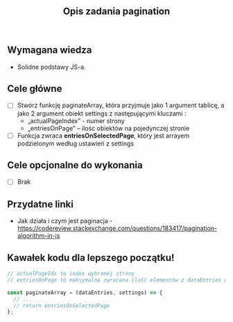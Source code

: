 <h2 align="center">Opis zadania pagination </h2>

<br>

## Wymagana wiedza

- Solidne podstawy JS-a.

## Cele główne

- [ ] Stwórz funkcję paginateArray, która przyjmuje jako 1 argument tablicę, a jako 2 argument obiekt settings z następującymi kluczami :
  - „actualPageIndex” - numer strony
  - „entriesOnPage” – ilośc obiektów na pojedynczej stronie
- [ ] Funkcja zwraca **entriesOnSelectedPage**, który jest arrayem podzielonym według ustawień z settings

## Cele opcjonalne do wykonania

- [ ] Brak

## Przydatne linki

- Jak działa i czym jest paginacja - https://codereview.stackexchange.com/questions/183417/pagination-algorithm-in-js

## Kawałek kodu dla lepszego początku!

```javascript
// actualPageIdx to index wybranej strony
// entriesOnPage to maksymalna zwracana ilość elementów z dataEntries dla wybranej strony

const paginateArray = (dataEntries, settings) => {
  // ...
  // return entriesOnSelectedPage
};
```
